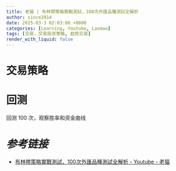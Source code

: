 ```yaml
---
title: 老猫 | 布林帶策略實戰測試，100次外匯品種測試全解析
author: since2014
date: 2025-03-3 02:03:00 +0800
categories: [Learning, Youtube, Laomao]
tags: [交易，交易投资策略, 趋势交易]
render_with_liquid: false
---
```


# 交易策略



# 回测

回测 100 次，观察胜率和资金曲线

# *参考链接*

+ [布林帶策略實戰測試，100次外匯品種測試全解析 - Youtube - 老猫](https://youtu.be/t8w-pqwpyVs?si=87cc_mTS4nemlPh1)